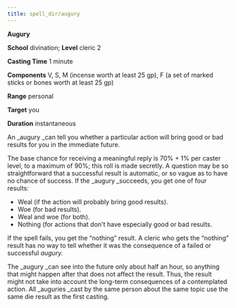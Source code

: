 ```yaml
---
title: spell_dir/augury
---
```

 **Augury**

**School** divination; **Level** cleric 2

**Casting Time** 1 minute

**Components** V, S, M (incense worth at least 25 gp), F (a set of marked sticks or bones worth at least 25 gp)

**Range** personal

**Target** you

**Duration** instantaneous

An _augury _can tell you whether a particular action will bring good or bad results for you in the immediate future.

The base chance for receiving a meaningful reply is 70% + 1% per caster level, to a maximum of 90%; this roll is made secretly. A question may be so straightforward that a successful result is automatic, or so vague as to have no chance of success. If the _augury _succeeds, you get one of four results:

- Weal (if the action will probably bring good results).
- Woe (for bad results).
- Weal and woe (for both).
- Nothing (for actions that don't have especially good or bad results.

If the spell fails, you get the “nothing” result. A cleric who gets the “nothing” result has no way to tell whether it was the consequence of a failed or successful _augury._

The _augury _can see into the future only about half an hour, so anything that might happen after that does not affect the result. Thus, the result might not take into account the long-term consequences of a contemplated action. All _auguries _cast by the same person about the same topic use the same die result as the first casting.

